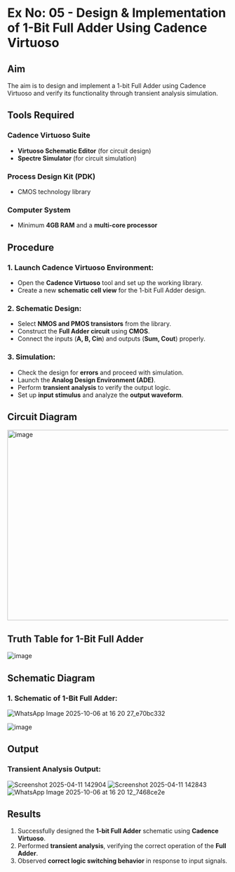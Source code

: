 # Ex No: 05 - Design & Implementation of 1-Bit Full Adder Using Cadence Virtuoso

## Aim
The aim is to design and implement a 1-bit Full Adder using Cadence Virtuoso and verify its functionality through transient analysis simulation.

## Tools Required
### Cadence Virtuoso Suite
- **Virtuoso Schematic Editor** (for circuit design)
- **Spectre Simulator** (for circuit simulation)

### Process Design Kit (PDK)
- CMOS technology library

### Computer System
- Minimum **4GB RAM** and a **multi-core processor**

## Procedure

### 1. Launch Cadence Virtuoso Environment:
- Open the **Cadence Virtuoso** tool and set up the working library.
- Create a new **schematic cell view** for the 1-bit Full Adder design.

### 2. Schematic Design:
- Select **NMOS and PMOS transistors** from the library.
- Construct the **Full Adder circuit** using **CMOS**.
- Connect the inputs (**A, B, Cin**) and outputs (**Sum, Cout**) properly.

### 3. Simulation:
- Check the design for **errors** and proceed with simulation.
- Launch the **Analog Design Environment (ADE)**.
- Perform **transient analysis** to verify the output logic.
- Set up **input stimulus** and analyze the **output waveform**.

## Circuit Diagram

<img width="712" height="433" alt="image" src="https://github.com/user-attachments/assets/ac1969f6-b2b5-4394-9dba-d457dfa5ebe9" />


## Truth Table for 1-Bit Full Adder
![image](https://github.com/user-attachments/assets/328fae3c-b83a-4cd6-b394-54323dc59673)


## Schematic Diagram
### 1. Schematic of 1-Bit Full Adder:
![WhatsApp Image 2025-10-06 at 16 20 27_e70bc332](https://github.com/user-attachments/assets/11475fbb-3cd3-472a-b550-2db646f57700)



![image](https://github.com/user-attachments/assets/1a962018-9d6b-4246-ab5f-424602551e87)



## Output
### Transient Analysis Output:
![Screenshot 2025-04-11 142904](https://github.com/user-attachments/assets/dc5a3489-8b68-427e-adb9-c71cee1367a4)
![Screenshot 2025-04-11 142843](https://github.com/user-attachments/assets/1f58672f-b0cb-4455-b436-9236da9a6af8)
![WhatsApp Image 2025-10-06 at 16 20 12_7468ce2e](https://github.com/user-attachments/assets/dc9c8018-f846-4095-89e4-442ad40fa274)


## Results
1. Successfully designed the **1-bit Full Adder** schematic using **Cadence Virtuoso**.
2. Performed **transient analysis**, verifying the correct operation of the **Full Adder**.
3. Observed **correct logic switching behavior** in response to input signals.
